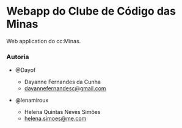Webapp do Clube de Código das Minas
=============

Web application do cc:Minas.

### Autoria
- @Dayof
	- Dayanne Fernandes da Cunha
	- dayannefernandesc@gmail.com

- @lenamiroux
	- Helena Quintas Neves Simões
	- helena.simoes@me.com
